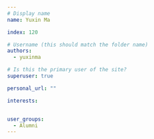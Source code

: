 ```yaml
---
# Display name
name: Yuxin Ma

index: 120

# Username (this should match the folder name)
authors:
  - yuxinma

# Is this the primary user of the site?
superuser: true

personal_url: ""

interests:


user_groups:
  - Alumni
---
```


